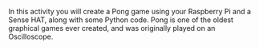 In this activity you will create a Pong game using your Raspberry Pi and a Sense HAT, along with some Python code. Pong is one of the oldest graphical games ever created, and was originally played on an Oscilloscope.

